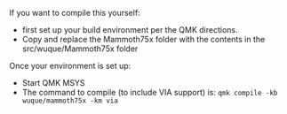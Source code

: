 If you want to compile this yourself:
- first set up your build environment per the QMK directions.
- Copy and replace the Mammoth75x folder with the contents in the src/wuque/Mammoth75x folder

Once your environment is set up:
- Start QMK MSYS
- The command to compile (to include VIA support) is:
`qmk compile -kb wuque/mammoth75x -km via`
